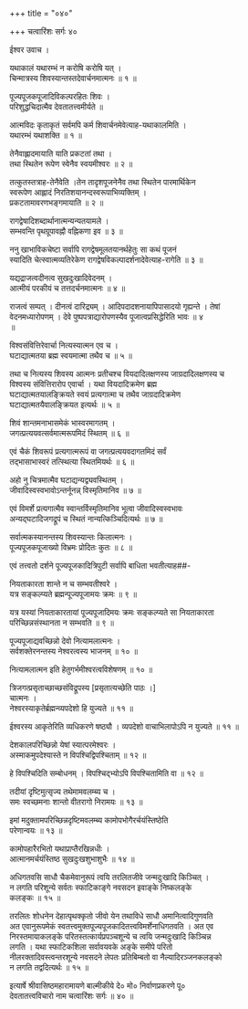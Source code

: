 +++
title = "०४०"

+++
चत्वारिंशः सर्गः ४०  
  
ईश्वर उवाच ।  
  
यथाकालं यथारम्भं न करोषि करोषि यत् ।  
चिन्मात्रस्य शिवस्यान्तस्तदेवार्चनमात्मनः ॥ १ ॥  
  
पूज्यपूजकपूजादिविकल्परहितः शिवः ।  
परिशुद्धचिदात्मैव देवतातत्त्वमीर्यते ॥   
  
आत्मविदः कृताकृतं सर्वमपि कर्म शिवार्चनमेवेत्याह-यथाकालमिति ।   
यथारम्भं यथाशक्ति ॥ १ ॥  
  
तेनैवाह्लादमायाति याति प्रकटतां तथा ।  
तथा स्थितेन रूपेण स्वेनैव स्वयमीश्वरः ॥ २ ॥  
  
तत्कुतस्तत्राह-तेनैवेति ।तेन तादृशपूजनेनैव तथा स्थितेन पारमार्थिकेन   
स्वरूपेण आह्लादं निरतिशयानन्दस्वरूपाभिव्यक्तिम् ।   
प्रकटतामावरणभङ्गमायाति ॥ २ ॥  
  
रागद्वेषादिशब्दार्थानात्मन्यन्यतयामले ।  
सम्भवन्ति पृथग्रूपावह्नौ वह्निकणा इव ॥ ३ ॥  
  
ननु खाभाविकचेष्टा सर्वापि रागद्वेषमूलतयानर्थहेतुः सा कथं पूजनं   
स्यादिति चेत्स्वात्मव्यतिरेकेण रागद्वेषविकल्पादर्शनादेवेत्याह-रागेति ॥ ३ ॥  
  
यद्यद्राजत्वदीनत्व सुखदुःखादिवेदनम् ।  
आत्मीयं परकीयं च तत्तदर्चनमात्मनः ॥ ४ ॥  
  
राजत्वं सम्पत् । दीनत्वं दारिद्र्यम् । आदिपदादशनायापिपासादयो गृह्यन्ते । तेषां   
वेदनमध्यारोपणम् । देवे पुष्पपत्राद्यारोपणस्यैव पूजात्वप्रसिद्धेरिति भावः ॥ ४   
॥  
  
विश्वसंवित्तिरेवार्चा नित्यस्यात्मन एव च ।  
घटाद्यात्मतया ब्रह्म स्वयमात्मा तथैव च ॥ ५ ॥  
  
तथा च नित्यस्य शिवस्य आत्मनः प्रतीचश्च वियदादिलक्षणस्य जाग्रदादिलक्षणस्य च   
विश्वस्य संवित्तिरारोप एवार्चा । यथा वियदादिक्रमेण ब्रह्म   
घटाद्यात्मतयालङ्क्रियते स्वयं प्रत्यगात्मा च तथैव जाग्रदादिक्रमेण   
घटाद्यात्मतयैवालङ्क्रियत इत्यर्थः ॥ ५ ॥  
  
शिवं शान्तमनाभासमेकं भास्वरमागतम् ।  
जगत्प्रत्ययवत्सर्वमात्मरूपमिदं स्थितम् ॥ ६ ॥  
  
एवं चैकं शिवरूपं प्रत्यगात्मरूपं वा जगत्प्रत्ययवदागतमिदं सर्वं   
तद्भासाभास्वरं तत्स्थित्या स्थितमियर्थः ॥ ६ ॥  
  
अहो नु चित्रमात्मैव घटाद्यन्यद्व्यवस्थितम् ।  
जीवादिस्वस्वभावोऽन्तर्नूनन्न् विस्मृतिमानिव ॥ ७ ॥  
  
एवं विमर्शे प्रत्यगात्मैव स्वान्तर्विस्मृतिमानिव भूत्वा जीवादिस्वस्वभावः   
अन्यद्घटादिजगद्रूपं च स्थितं नान्यत्किञ्चिदित्यर्थः ॥ ७ ॥  
  
सर्वात्मकस्यानन्तस्य शिवस्यान्तः किलात्मनः ।  
पूज्यपूजकपूजाख्यो विभ्रमः प्रोदितः कुतः ॥ ८ ॥  
  
एवं तत्त्वतो दर्शने पूज्यपूजकादित्रिपुटी सर्वापि बाधिता भवतीत्याह##-  
  
नियताकारता शान्ते न च सम्भवतीश्वरे ।  
यत्र सङ्कल्प्यते ब्रह्मन्पूज्यपूजामयः क्रमः ॥ ९ ॥  
  
यत्र यस्यां नियताकारतायां पूज्यपूजादिमयः क्रमः सङ्कल्प्यते सा नियताकारता   
परिच्छिन्नसंस्थानता न सम्भवति ॥ ९ ॥  
  
पूज्यपूजाद्यवच्छिन्नो देवो नित्यामलात्मनः ।  
सर्वशक्तेरनन्तस्य नेश्वरत्वस्य भाजनम् ॥ १० ॥  
  
नित्यामलात्मन इति हेतुगर्भमीश्वरत्वविशेषणम् ॥ १० ॥  
  
त्रिजगत्प्रसृताच्छाच्छसंविद्रूपस्य [प्रसृतात्यच्छेति पाठः ।]   
चात्मनः ।   
नेश्वरस्याकृतेर्ब्रह्मन्व्यपदेशो हि युज्यते ॥ ११ ॥  
  
ईश्वरस्य आकृतेरिति व्यधिकरणे षष्ठ्यौ । व्यपदेशो वाचाभिलापोऽपि न युज्यते ॥ ११ ॥  
  
देशकालपरिच्छिन्नो येषां स्यात्परमेश्वरः ।  
अस्माकमुपदेश्यास्ते न विपश्चिद्विपश्चिताम् ॥ १२ ॥  
  
हे विपश्चिदिति सम्बोधनम् । विपश्चिद्भ्योऽपि विपश्चितामिति वा ॥ १२ ॥  
  
तदीयां दृष्टिमुत्सृज्य तथेमामवलम्ब्य च ।  
समः स्वच्छमनाः शान्तो वीतरागो निरामयः ॥ १३ ॥  
  
इमां मदुक्तामपरिच्छिन्नदृष्टिमवलम्ब्य कामोपभोगैरर्चयंस्तिष्ठेति   
परेणान्वयः ॥ १३ ॥  
  
कामोपहारैरभितो यथाप्राप्तैरखिन्नधीः ।  
आत्मानमर्चयंस्तिष्ठ सुखदुःखशुभाशुभैः ॥ १४ ॥  
  
अधिगतवसि साधौ चैकमेवानुरूपं त्वयि तरलितजीवे जन्मदुःखादि किञ्चित् ।  
न लगति परिशून्ये सर्वतः स्फाटिकाङ्गे नवसदन इवाङ्के निष्कलङ्के   
कलङ्कः ॥ १५ ॥  
  
तरलितः शोधनेन देहात्पृथक्कृतो जीवो येन तथाविधे साधौ अमानित्वादिगुणवति   
अत एवानुरूपमेकं स्वतत्त्वमुक्तपूज्यपूजकादितत्त्वविमर्शेनाधिगतवति । अत एव   
निरस्तमायाकलङ्के परितस्तत्कार्यप्रपञ्चशून्ये च त्वयि जन्मदुःखादि किञ्चिन्न   
लगति । यथा स्फाटिकशिला सर्वावयवके अङ्के समीपे परितो   
नीलरक्तादिवस्त्वन्तरशून्ये नवसदने लेपतः प्रतिबिम्बतो वा नैल्यादिरञ्जनकलङ्को   
न लगति तद्वदित्यर्थः ॥ १५ ॥  
  
इत्यार्षे श्रीवासिष्ठमहारामायणे बाल्मीकीये दे० मो० निर्वाणप्रकरणे पू०   
देवतातत्त्वविचारो नाम चत्वारिंशः सर्गः ॥ ४० ॥  
  